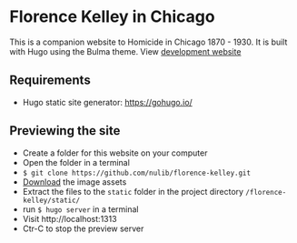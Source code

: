 # Florence Kelley in Chicago

This is a companion website to Homicide in Chicago 1870 - 1930. It is built with Hugo using the Bulma theme.
View [development website](http://florencekelley.northwestern.edu.s3-website.us-east-2.amazonaws.com)

## Requirements
- Hugo static site generator: https://gohugo.io/

## Previewing the site
- Create a folder for this website on your computer
- Open the folder in a terminal
- `$ git clone https://github.com/nulib/florence-kelley.git`
- [Download](https://northwestern.box.com/s/x3ynl3cgk77aoa4hgckxseq54yjix12c) the image assets
- Extract the files to the `static` folder in the project directory `/florence-kelley/static/`
- run `$ hugo server` in a terminal
- Visit http://localhost:1313
- Ctr-C to stop the preview server
